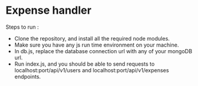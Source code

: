 # Expense handler

Steps to run : 

- Clone the repository, and install all the required node modules.
- Make sure you have any js run time environment on your machine.
- In db.js, replace the database connection url with any of your mongoDB url.
- Run index.js, and you should be able to send requests to  localhost:port/api/v1/users and localhost:port/api/v1/expenses endpoints.